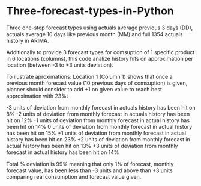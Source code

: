 # Three-forecast-types-in-Python
Three one-step forecast types using actuals average previous 3 days (DD), actuals average 10 days like previous month (MM) and full 1354 actuals history in ARIMA.

Additionally to provide 3 forecast types for comsuption of 1 specific product in 6 locations (columns), this code analize history hits on approximation 
per location (between -3 to +3 units deviation).

To ilustrate aproximations: Location 1 (Column 1) shows that once a previous month forecast value (10 previous days 
of comsuption) is given, planner should consider to add +1 on given value to reach best approximation with 23%:

-3 units of deviation from monthly forecast in actuals history has been hit on 8%
-2 units of deviation from monthly forecast in actuals history has been hit on 12%
-1 units of deviation from monthly forecast in actual history has been hit on 14%
0 units of deviation from monthly forecast in actual history has been hit on 15%
+1 units of deviation from monthly forecast in actual history has been hit on 23%
+2 units of deviation from monthly forecast in actual history has been hit on 13%
+3 units of deviation from monthly forecast in actual history has been hit on 14%

Total % deviation is 99% meaning that only 1% of forecast, monthly forecast value, has been less than -3 units and above than +3 units comparing real consumption and 
forecast value given.
